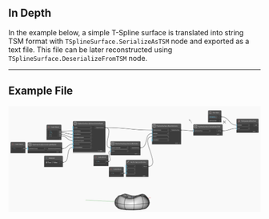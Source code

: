 ## In Depth
In the example below, a simple T-Spline surface is translated into string TSM format with `TSplineSurface.SerializeAsTSM` node and exported as a text file. This file can be later reconstructed using `TSplineSurface.DeserializeFromTSM` node.
___
## Example File

![TSplineSurface.SerializeAsTSM](./Autodesk.DesignScript.Geometry.TSpline.TSplineSurface.SerializeAsTSM_img.jpg)